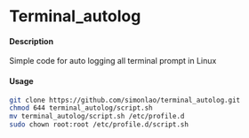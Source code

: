 # Terminal_autolog
#### Description
Simple code for auto logging all terminal prompt in Linux


#### Usage
```bash
git clone https://github.com/simonlao/terminal_autolog.git
chmod 644 terminal_autolog/script.sh
mv terminal_autolog/script.sh /etc/profile.d
sudo chown root:root /etc/profile.d/script.sh
```
